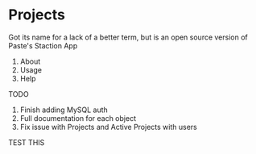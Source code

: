 Projects
====================================
Got its name for a lack of a better term, but is an open source version of Paste's Staction App

1. About
2. Usage
3. Help


TODO

1. Finish adding MySQL auth
2. Full documentation for each object
3. Fix issue with Projects and Active Projects with users


TEST THIS
